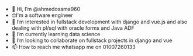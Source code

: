 - 👋 Hi, I’m @ahmedosama960
- 🤓I'm a software engineer 
- 👀 I’m interested in fullstack development with django and vue.js
and also dealing with pl/sql with oracle forms and Java ADF
- 🌱 I’m currently learning data science 
- 💞️ I’m looking to collaborate on fullstack projects in django and vue
- 📫 How to reach me whatsapp me on 01007260133

<!---
ahmedosama960/ahmedosama960 is a ✨ special ✨ repository because its `README.md` (this file) appears on your GitHub profile.
You can click the Preview link to take a look at your changes.
--->
